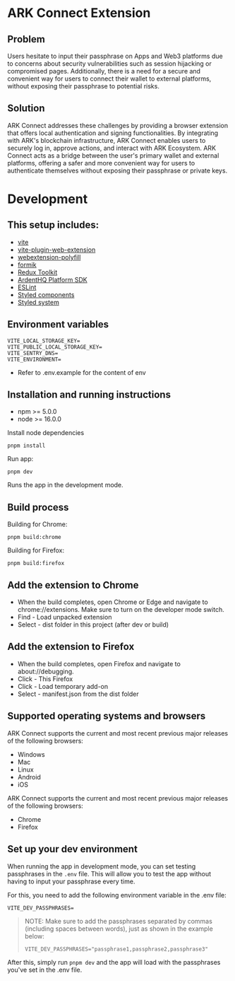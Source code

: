 # ARK Connect Extension

## Problem

Users hesitate to input their passphrase on Apps and Web3 platforms due to concerns about security vulnerabilities such as session hijacking or compromised pages. Additionally, there is a need for a secure and convenient way for users to connect their wallet to external platforms, without exposing their passphrase to potential risks.

## Solution

ARK Connect addresses these challenges by providing a browser extension that offers local authentication and signing functionalities. By integrating with ARK's blockchain infrastructure, ARK Connect enables users to securely log in, approve actions, and interact with ARK Ecosystem. ARK Connect acts as a bridge between the user's primary wallet and external platforms, offering a safer and more convenient way for users to authenticate themselves without exposing their passphrase or private keys.

# Development

## This setup includes:

- [vite](https://vitejs.dev/)
- [vite-plugin-web-extension](https://github.com/samrum/vite-plugin-web-extension)
- [webextension-polyfill](https://www.npmjs.com/package/webextension-polyfill)
- [formik](https://formik.org/docs/overview)
- [Redux Toolkit](https://redux-toolkit.js.org/)
- [ArdentHQ Platform SDK](https://github.com/ArdentHQ/platform-sdk)
- [ESLint](https://eslint.org/)
- [Styled components](https://styled-components.com/)
- [Styled system](https://styled-system.com/)

## Environment variables

```
VITE_LOCAL_STORAGE_KEY=
VITE_PUBLIC_LOCAL_STORAGE_KEY=
VITE_SENTRY_DNS=
VITE_ENVIRONMENT=
```

- Refer to .env.example for the content of env

## Installation and running instructions

- npm >= 5.0.0
- node >= 16.0.0

Install node dependencies

```
pnpm install
```

Run app:

```
pnpm dev
```

Runs the app in the development mode.

## Build process

Building for Chrome:

```
pnpm build:chrome
```

Building for Firefox:

```
pnpm build:firefox
```

## Add the extension to Chrome

- When the build completes, open Chrome or Edge and navigate to chrome://extensions. Make sure to turn on the developer mode switch.
- Find - Load unpacked extension
- Select - dist folder in this project (after dev or build)

## Add the extension to Firefox

- When the build completes, open Firefox and navigate to about://debugging.
- Click - This Firefox
- Click - Load temporary add-on
- Select - manifest.json from the dist folder

## Supported operating systems and browsers

ARK Connect supports the current and most recent previous major releases of the following browsers:

- Windows
- Mac
- Linux
- Android
- iOS

ARK Connect supports the current and most recent previous major releases of the following browsers:

- Chrome
- Firefox

## Set up your dev environment

When running the app in development mode, you can set testing passphrases in the `.env` file. This will allow you to test the app without having to input your passphrase every time.

For this, you need to add the following environment variable in the .env file:

````
VITE_DEV_PASSPHRASES=
````

> NOTE: Make sure to add the passphrases separated by commas (including spaces between words), just as shown in the example below:
>
>````
>VITE_DEV_PASSPHRASES="passphrase1,passphrase2,passphrase3"
>````


After this, simply run `pnpm dev` and the app will load with the passphrases you've set in the .env file.
